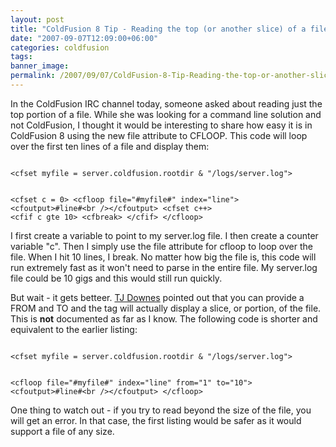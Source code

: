```yaml
---
layout: post
title: "ColdFusion 8 Tip - Reading the top (or another slice) of a file"
date: "2007-09-07T12:09:00+06:00"
categories: coldfusion 
tags: 
banner_image: 
permalink: /2007/09/07/ColdFusion-8-Tip-Reading-the-top-or-another-slice-of-a-file
---
```


In the ColdFusion IRC channel today, someone asked about reading just the top portion of a file. While she was looking for a command line solution and not ColdFusion, I thought it would be interesting to share how easy it is in ColdFusion 8 using the new file attribute to CFLOOP. This code will loop over the first ten lines of a file and display them:

<code>
&lt;cfset myfile = server.coldfusion.rootdir & "/logs/server.log"&gt;

&lt;cfset c = 0&gt;
&lt;cfloop file="#myfile#" index="line"&gt;
	&lt;cfoutput&gt;#line#&lt;br /&gt;&lt;/cfoutput&gt;
	&lt;cfset c++&gt;
	&lt;cfif c gte 10&gt;
		&lt;cfbreak&gt;
	&lt;/cfif&gt;
&lt;/cfloop&gt;
</code>

I first create a variable to point to my server.log file. I then create a counter variable "c". Then I simply use the file attribute for cfloop to loop over the file. When I hit 10 lines, I break. No matter how big the file is, this code will run extremely fast as it won't need to parse in the entire file. My server.log file could be 10 gigs and this would still run quickly.

But wait - it gets betteer. <a href="http://www.phusor.com/">TJ Downes</a> pointed out that you can provide a FROM and TO and the tag will actually display a slice, or portion, of the file. This is <b>not</b> documented as far as I know. The following code is shorter and equivalent to the earlier listing:

<code>
&lt;cfset myfile = server.coldfusion.rootdir & "/logs/server.log"&gt;

&lt;cfloop file="#myfile#" index="line" from="1" to="10"&gt;
	&lt;cfoutput&gt;#line#&lt;br /&gt;&lt;/cfoutput&gt;
&lt;/cfloop&gt;
</code>

One thing to watch out - if you try to read beyond the size of the file, you will get an error. In that case, the first listing would be safer as it would support a file of any size.